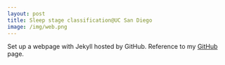 ```yaml
---
layout: post
title: Sleep stage classification@UC San Diego
image: /img/web.png
---
```

Set up a webpage with Jekyll hosted by GitHub. Reference to my <a href="https://github.com/CLaigit">GitHub</a> page.
